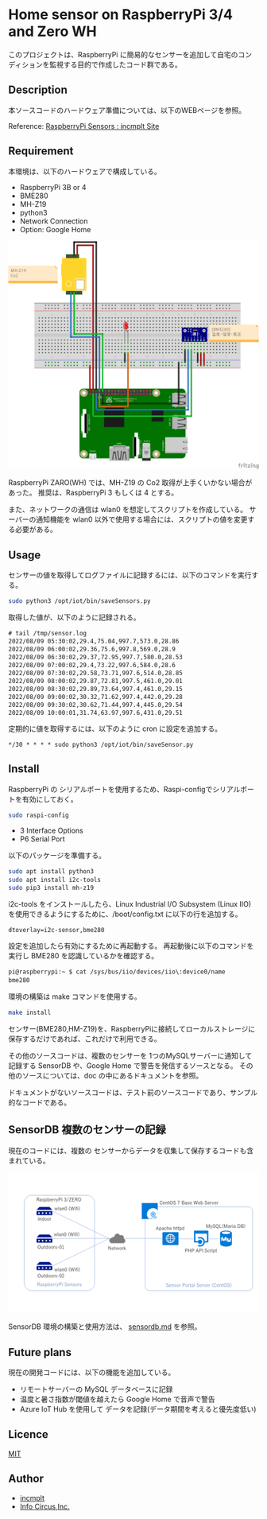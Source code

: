 # Home sensor on RaspberryPi 3/4 and Zero WH

このプロジェクトは、RaspberryPi に簡易的なセンサーを追加して自宅のコンディションを監視する目的で作成したコード群である。

## Description

本ソースコードのハードウェア準備については、以下のWEBページを参照。

Reference: [RaspberryPi Sensors : incmplt Site](https://www.incmplt.net/2021/06/27/raspberrypi-sensors/)

## Requirement

本環境は、以下のハードウェアで構成している。

* RaspberryPi 3B or 4
* BME280
* MH-Z19
* python3
* Network Connection
* Option: Google Home

![Home Sensors](/doc/RaspberryPi-HomeSensors.png)

RaspberryPi ZARO(WH) では、MH-Z19 の Co2 取得が上手くいかない場合があった。
推奨は、RaspberryPi 3 もしくは 4 とする。

また、ネットワークの通信は wlan0 を想定してスクリプトを作成している。
サーバーの通知機能を wlan0 以外で使用する場合には、スクリプトの値を変更する必要がある。

## Usage

センサーの値を取得してログファイルに記録するには、以下のコマンドを実行する。

```bash
sudo python3 /opt/iot/bin/saveSensors.py
```

取得した値が、以下のように記録される。

```text
# tail /tmp/sensor.log
2022/08/09 05:30:02,29.4,75.04,997.7,573.0,28.86
2022/08/09 06:00:02,29.36,75.6,997.8,569.0,28.9
2022/08/09 06:30:02,29.37,72.95,997.7,580.0,28.53
2022/08/09 07:00:02,29.4,73.22,997.6,584.0,28.6
2022/08/09 07:30:02,29.58,73.71,997.6,514.0,28.85
2022/08/09 08:00:02,29.87,72.81,997.5,461.0,29.01
2022/08/09 08:30:02,29.89,73.64,997.4,461.0,29.15
2022/08/09 09:00:02,30.32,71.62,997.4,442.0,29.28
2022/08/09 09:30:02,30.62,71.44,997.4,445.0,29.54
2022/08/09 10:00:01,31.74,63.97,997.6,431.0,29.51
```

定期的に値を取得するには、以下のように cron に設定を追加する。

```cron
*/30 * * * * sudo python3 /opt/iot/bin/saveSensor.py
```

## Install

RaspberryPi の シリアルポートを使用するため、Raspi-configでシリアルポートを有効にしておく。

```bash
sudo raspi-config
```

* 3 Interface Options
* P6 Serial Port

以下のパッケージを準備する。

```bash
sudo apt install python3
sudo apt install i2c-tools
sudo pip3 install mh-z19
```

i2c-tools をインストールしたら、Linux Industrial I/O Subsystem (Linux IIO) を使用できるようにするために、/boot/config.txt に以下の行を追加する。

```text
dtoverlay=i2c-sensor,bme280
```

設定を追加したら有効にするために再起動する。
再起動後に以下のコマンドを実行し BME280 を認識しているかを確認する。

```bash
pi@raspberrypi:~ $ cat /sys/bus/iio/devices/iio\:device0/name
bme280
```

環境の構築は make コマンドを使用する。

```bash
make install
```

センサー(BME280,HM-Z19)を、RaspberryPiに接続してローカルストレージに保存するだけであれば、これだけで利用できる。

その他のソースコードは、複数のセンサーを 1つのMySQLサーバーに通知して記録する SensorDB や、Google Home で警告を発信するソースとなる。
その他のソースについては、doc の中にあるドキュメントを参照。

ドキュメントがないソースコードは、テスト前のソースコードであり、サンプル的なコードである。

## SensorDB 複数のセンサーの記録

現在のコードには、複数の センサーからデータを収集して保存するコードも含まれている。

![SensorDB Overview](/doc/sensordb-overview.png)

SensorDB 環境の構築と使用方法は、 [sensordb.md](/doc/sensordb.md) を参照。

## Future plans

現在の開発コードには、以下の機能を追加している。

* リモートサーバーの MySQL データベースに記録
* 温度と暑さ指数が閾値を越えたら Google Home で音声で警告
* Azure IoT Hub を使用して データを記録(データ期間を考えると優先度低い)

## Licence

[MIT](https://github.com/tcnksm/tool/blob/master/LICENCE)

## Author

* [incmplt](https://www.incmplt.net/)
* [Info Circus,Inc.](https://www.infocircus.jp/)
